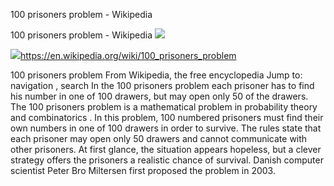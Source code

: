 100 prisoners problem - Wikipedia

100 prisoners problem - Wikipedia
![](../_resources/a8e36991473b25cf9bb48784867ff143.png)

![](../_resources/b8e72a3367c7aaae1a21a9a595e67d3b.png)https://en.wikipedia.org/wiki/100_prisoners_problem

100 prisoners problem From Wikipedia, the free encyclopedia Jump to: navigation , search In the 100 prisoners problem each prisoner has to find his number in one of 100 drawers, but may open only 50 of the drawers. The 100 prisoners problem is a mathematical problem in probability theory and combinatorics . In this problem, 100 numbered prisoners must find their own numbers in one of 100 drawers in order to survive. The rules state that each prisoner may open only 50 drawers and cannot communicate with other prisoners. At first glance, the situation appears hopeless, but a clever strategy offers the prisoners a realistic chance of survival. Danish computer scientist Peter Bro Miltersen first proposed the problem in 2003.